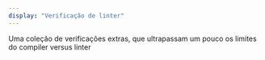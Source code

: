 ```yaml
---
display: "Verificação de linter"
---
```


Uma coleção de verificações extras, que ultrapassam um pouco os limites do compiler versus linter
